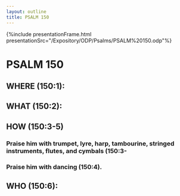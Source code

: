 ```yaml
---
layout: outline
title: PSALM 150
---
```

{%include presentationFrame.html presentationSrc="/Expository/ODP/Psalms/PSALM%20150.odp"%}

# PSALM 150 
## WHERE (150:1): 
## WHAT (150:2): 
## HOW (150:3-5) 
###  Praise him with trumpet, lyre, harp, tambourine, stringed instruments, flutes, and cymbals (150:3-
###  Praise him with dancing (150:4). 
## WHO (150:6): 
